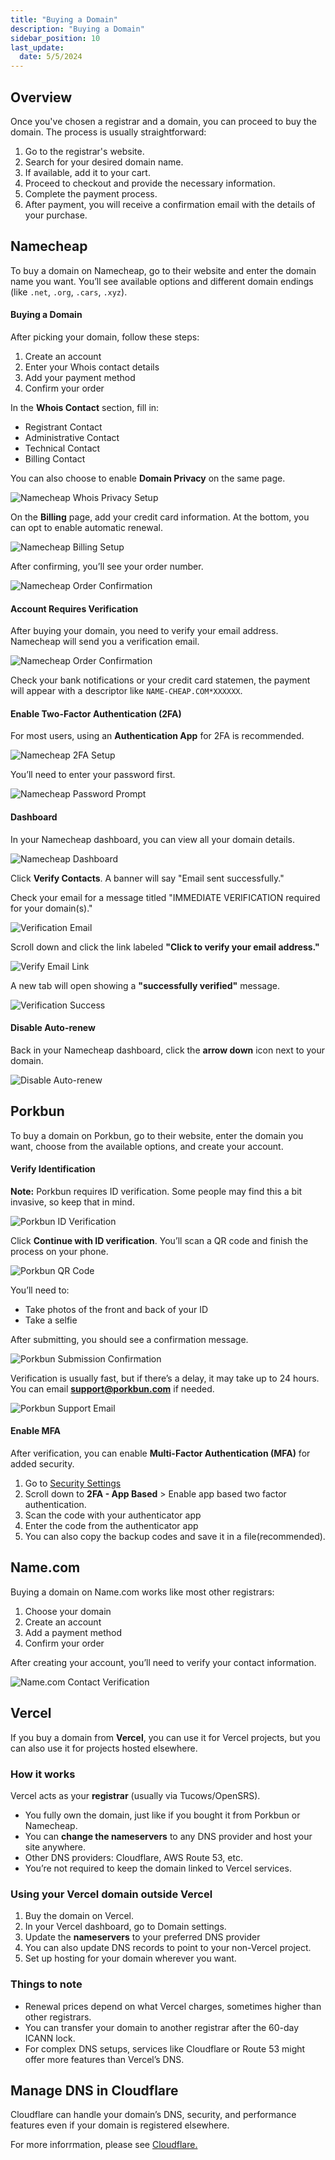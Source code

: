```yaml
---
title: "Buying a Domain"
description: "Buying a Domain"
sidebar_position: 10
last_update:
  date: 5/5/2024
---
```




## Overview

Once you've chosen a registrar and a domain, you can proceed to buy the domain. The process is usually straightforward:

1. Go to the registrar's website.
2. Search for your desired domain name.
3. If available, add it to your cart.
4. Proceed to checkout and provide the necessary information. 
5. Complete the payment process.
6. After payment, you will receive a confirmation email with the details of your purchase.


## Namecheap

To buy a domain on Namecheap, go to their website and enter the domain name you want. You’ll see available options and different domain endings (like `.net`, `.org`, `.cars`, `.xyz`).

#### Buying a Domain

After picking your domain, follow these steps:

1. Create an account
2. Enter your Whois contact details
3. Add your payment method
4. Confirm your order

In the **Whois Contact** section, fill in:

- Registrant Contact
- Administrative Contact
- Technical Contact
- Billing Contact

You can also choose to enable **Domain Privacy** on the same page.

![Namecheap Whois Privacy Setup](/img/docs/08092025-namecheap-1.PNG)

On the **Billing** page, add your credit card information. At the bottom, you can opt to enable automatic renewal.

![Namecheap Billing Setup](/img/docs/08092025-namecheap-2.PNG)

After confirming, you’ll see your order number.

![Namecheap Order Confirmation](/img/docs/08092025-namecheap-3.PNG)


#### Account Requires Verification 

After buying your domain, you need to verify your email address. Namecheap will send you a verification email. 

![Namecheap Order Confirmation](/img/docs/08092025-namecheap-11.PNG)

Check your bank notifications or your credit card statemen, the payment will appear with a descriptor like `NAME-CHEAP.COM*XXXXXX`.


#### Enable Two-Factor Authentication (2FA)

For most users, using an **Authentication App** for 2FA is recommended.

![Namecheap 2FA Setup](/img/docs/08092025-namecheap-4.PNG)

You’ll need to enter your password first.

![Namecheap Password Prompt](/img/docs/08092025-namecheap-5.PNG)


#### Dashboard

In your Namecheap dashboard, you can view all your domain details.

![Namecheap Dashboard](/img/docs/08092025-namecheap-6.PNG)

Click **Verify Contacts**. A banner will say "Email sent successfully."

Check your email for a message titled "IMMEDIATE VERIFICATION required for your domain(s)."

![Verification Email](/img/docs/08092025-namecheap-7.PNG)

Scroll down and click the link labeled **"Click to verify your email address."**

![Verify Email Link](/img/docs/08092025-namecheap-8.PNG)

A new tab will open showing a **"successfully verified"** message.

![Verification Success](/img/docs/08092025-namecheap-9.PNG)


#### Disable Auto-renew

Back in your Namecheap dashboard, click the **arrow down** icon next to your domain.

![Disable Auto-renew](/img/docs/08092025-namecheap-10.PNG)



## Porkbun

To buy a domain on Porkbun, go to their website, enter the domain you want, choose from the available options, and create your account.

#### Verify Identification 

**Note:** Porkbun requires ID verification. Some people may find this a bit invasive, so keep that in mind.

![Porkbun ID Verification](/img/docs/08092025-porkbun-1.PNG)

Click **Continue with ID verification**. You’ll scan a QR code and finish the process on your phone.

![Porkbun QR Code](/img/docs/08092025-porkbun-2.PNG)

You’ll need to:

- Take photos of the front and back of your ID
- Take a selfie

After submitting, you should see a confirmation message.

![Porkbun Submission Confirmation](/img/docs/08092025-porkbun-3.PNG)

Verification is usually fast, but if there’s a delay, it may take up to 24 hours. You can email **[support@porkbun.com](mailto:support@porkbun.com)** if needed.

![Porkbun Support Email](/img/docs/08092025-porkbun-4.PNG)

#### Enable MFA 

After verification, you can enable **Multi-Factor Authentication (MFA)** for added security. 

1. Go to [Security Settings](https://porkbun.com/account#accountSecuritySettings) 
2. Scroll down to **2FA - App Based** > Enable app based two factor authentication.
3. Scan the code with your authenticator app
4. Enter the code from the authenticator app 
5. You can also copy the backup codes and save it in a file(recommended).

## Name.com 

Buying a domain on Name.com works like most other registrars:

1. Choose your domain
2. Create an account
3. Add a payment method
4. Confirm your order

After creating your account, you’ll need to verify your contact information.

![Name.com Contact Verification](/img/docs/08092025-namedotcom-1.PNG)


## Vercel

If you buy a domain from **Vercel**, you can use it for Vercel projects, but you can also use it for projects hosted elsewhere.

### How it works

Vercel acts as your **registrar** (usually via Tucows/OpenSRS).

- You fully own the domain, just like if you bought it from Porkbun or Namecheap.
- You can **change the nameservers** to any DNS provider and host your site anywhere.
- Other DNS providers: Cloudflare, AWS Route 53, etc.
- You’re not required to keep the domain linked to Vercel services.


### Using your Vercel domain outside Vercel

1. Buy the domain on Vercel.
2. In your Vercel dashboard, go to Domain settings.
3. Update the **nameservers** to your preferred DNS provider 
4. You can also update DNS records to point to your non-Vercel project.
5. Set up hosting for your domain wherever you want.


### Things to note

- Renewal prices depend on what Vercel charges, sometimes higher than other registrars.
- You can transfer your domain to another registrar after the 60-day ICANN lock.
- For complex DNS setups, services like Cloudflare or Route 53 might offer more features than Vercel’s DNS.


## Manage DNS in Cloudflare  

Cloudflare can handle your domain’s DNS, security, and performance features even if your domain is registered elsewhere.

For more inforrmation, please see [Cloudflare.](/docs/001-Personal-Notes/020-Homelab/020-Cloudflare.md)
